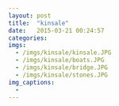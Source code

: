 ```yaml
---
layout: post
title:  "kinsale"
date:   2015-03-21 00:24:57
categories:
imgs:
  - /imgs/kinsale/kinsale.JPG
  - /imgs/kinsale/boats.JPG
  - /imgs/kinsale/bridge.JPG
  - /imgs/kinsale/stones.JPG
img_captions:
  -
---
```

